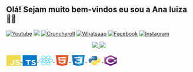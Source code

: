 ## Olá! Sejam muito bem-vindos eu sou a Ana luiza 👋🏻
[![Youtube](https://img.shields.io/badge/YouTube-FF0000?style=for-the-badge&logo=youtube&logoColor=white
)](https://www.youtube.com/)
<a href = "mailto:021analu@gmail.com"><img src="https://img.shields.io/badge/-Gmail-%23333?style=for-the-badge&logo=gmail&logoColor=red" target="_blank"></a>
[![Crunchyroll](https://img.shields.io/badge/Crunchyroll-F47521?style=for-the-badge&logo=crunchyroll&logoColor=white)](https://beta.crunchyroll.com/pt-br/account/preferences)
[![Whatsaap](https://img.shields.io/badge/WhatsApp-25D366?style=for-the-badge&logo=whatsapp&logoColor=white)](https://web.whatsapp.com/)
[![Facebook](https://img.shields.io/badge/Facebook-1877F2?style=for-the-badge&logo=facebook&logoColor=white)](https://www.facebook.com/analuiza.tofano.7)
[![Instagram](https://img.shields.io/badge/Instagram-E4405F?style=for-the-badge&logo=instagram&logoColor=white)](https://www.instagram.com/analutoff/)
<div align="center">
<a href="https://github.com/Toffano31">
<img height="180em" src="https://github-readme-stats.vercel.app/api?username=Toffano31&show_icons=true&theme=radical&include_all_commits=true&count_private=true"/>
<img height="180em" src="https://github-readme-stats.vercel.app/api/top-langs/?username=t&layout=compact&langs_count=7&theme=radical"/>
</div>
<div style="display: inline_block"><br>
<img align="center" alt="Rafa-Js" height="30" width="40" src="https://raw.githubusercontent.com/devicons/devicon/master/icons/javascript/javascript-plain.svg">
<img align="center" alt="Rafa-Ts" height="30" width="40" src="https://raw.githubusercontent.com/devicons/devicon/master/icons/typescript/typescript-plain.svg">
<img align="center" alt="Rafa-React" height="30" width="40" src="https://raw.githubusercontent.com/devicons/devicon/master/icons/react/react-original.svg">
<img align="center" alt="Rafa-HTML" height="30" width="40" src="https://raw.githubusercontent.com/devicons/devicon/master/icons/html5/html5-original.svg">
<img align="center" alt="Rafa-CSS" height="30" width="40" src="https://raw.githubusercontent.com/devicons/devicon/master/icons/css3/css3-original.svg">
<img align="center" alt="Rafa-Python" height="30" width="40" src="https://raw.githubusercontent.com/devicons/devicon/master/icons/python/python-original.svg">
<img align="center" alt="Rafa-Csharp" height="30" width="40" src="https://raw.githubusercontent.com/devicons/devicon/master/icons/csharp/csharp-original.svg">
</div>

